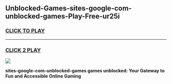 
## Unblocked-Games-sites-google-com-unblocked-games-Play-Free-ur25i
<h3>
<a href="https://premium76.site?title=sites-google-com-unblocked-games&ref=23A">CLICK TO PLAY</a></h3>
<hr>

<h3>
<a href="https://premium76.site?title=sites-google-com-unblocked-games&ref=23A">CLICK 2 PLAY</a>
  
</h3>

<a href="https://premium76.site?title=sites-google-com-unblocked-games&ref=23A"><img src="https://clearcache.store/games.png"></a>


**sites-google-com-unblocked-games games unblocked: Your Gateway to Fun and Accessible Online Gaming**
